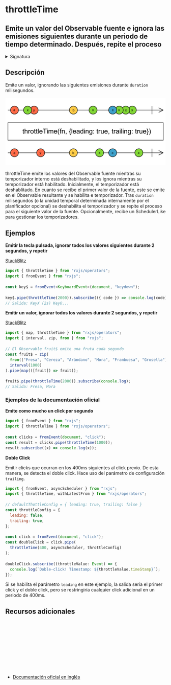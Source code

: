 # throttleTime

<h2 class="subtitle"> Emite un valor del Observable fuente e ignora las emisiones siguientes durante un periodo de tiempo determinado. Después, repite el proceso
</h2>

<details>
<summary>Signatura</summary>

### Firma

`throttleTime<T>(duration: number, scheduler: SchedulerLike = async, config: ThrottleConfig = defaultThrottleConfig): MonoTypeOperatorFunction<T>`

### Parámetros

<table>
<tr><td>duration</td><td>El periodo de tiempo que debe pasar antes de emitir el siguiente valor, a partir de la última emisión, en milisegundos o en la unidad de tiempo determinada por el planificador opcional.</td></tr>
<tr><td>scheduler</td><td>Opcional. El valor por defecto es <code>async</code>.
El <code>SchedulerLike</code> que utilizar para gestionar los temporizadores que se encargan de regular las emisiones.</td></tr>
<tr><td>config</td><td>Opcional. El valor por defecto es <code>defaultThrottleConfig</code>.
Un objeto de configuración para definir el comportamiento de los parámetros <code>leading</code> y <code>trailing</code>. Por defecto es <code>{ leading: true, trailing: false}</code>.</td></tr>
</table>

### Retorna

`MonoTypeOperatorFunction<T>`: Un Observable that performs the throttle operation to limit the rate of emissions from the source.

</details>

## Descripción

Emite un valor, ignorando las siguientes emisiones durante `duration` milisegundos.

<img src="assets/images/marble-diagrams/filtering/throttleTime.png" alt="Diagrama de canicas del operador throttleTime">

throttleTime emite los valores del Observable fuente mientras su temporizador interno está deshabilitado, y los ignora mientras su temporizador está habilitado. Inicialmente, el temporizador está deshablitado. En cuanto se recibe el primer valor de la fuente, este se emite en el Observable resultante y se habilita e temporizador. Tras `duration` milisegundos (o la unidad temporal determinada internamente por el planificador opcional) se deshabilita el temporizador y se repite el proceso para el siguiente valor de la fuente. Opcionalmente, recibe un SchedulerLike para gestionar los temporizadores.

## Ejemplos

**Emitir la tecla pulsada, ignorar todos los valores siguientes durante 2 segundos, y repetir**

<a target="_blank" href="https://stackblitz.com/edit/rxjs-throttletime-1?file=index.ts">StackBlitz</a>

```typescript
import { throttleTime } from "rxjs/operators";
import { fromEvent } from "rxjs";

const key$ = fromEvent<KeyboardEvent>(document, "keydown");

key$.pipe(throttleTime(2000)).subscribe(({ code }) => console.log(code));
// Salida: KeyX (2s) KeyO...
```

**Emitir un valor, ignorar todos los valores durante 2 segundos, y repetir**

<a target="_blank" href="https://stackblitz.com/edit/rxjs-throttletime-2?file=index.ts">StackBlitz</a>

```javascript
import { map, throttleTime } from "rxjs/operators";
import { interval, zip, from } from "rxjs";

// El Observable fruit$ emite una fruta cada segundo
const fruit$ = zip(
  from(["Fresa", "Cereza", "Arándano", "Mora", "Frambuesa", "Grosella"]),
  interval(1000)
).pipe(map(([fruit]) => fruit));

fruit$.pipe(throttleTime(2000)).subscribe(console.log);
// Salida: Fresa, Mora
```

### Ejemplos de la documentación oficial

**Emite como mucho un click por segundo**

```javascript
import { fromEvent } from "rxjs";
import { throttleTime } from "rxjs/operators";

const clicks = fromEvent(document, "click");
const result = clicks.pipe(throttleTime(1000));
result.subscribe((x) => console.log(x));
```

**Doble Click**

Emitir clicks que ocurran en los 400ms siguientes al click previo. De esta manera, se detecta el doble click. Hace uso del parámetro de configuración `trailing`.

```javascript
import { fromEvent, asyncScheduler } from "rxjs";
import { throttleTime, withLatestFrom } from "rxjs/operators";

// defaultThottleConfig = { leading: true, trailing: false }
const throttleConfig = {
  leading: false,
  trailing: true,
};

const click = fromEvent(document, "click");
const doubleClick = click.pipe(
  throttleTime(400, asyncScheduler, throttleConfig)
);

doubleClick.subscribe((throttleValue: Event) => {
  console.log(`Doble-click! Timestamp: ${throttleValue.timeStamp}`);
});
```

Si se habilita el parámetro `leading` en este ejemplo, la salida sería el primer click y el doble click, pero se restringiría cualquier click adicional en un periodo de 400ms.

<div class="additional-section">

## Recursos adicionales

<a target="_blank" href="https://github.com/ReactiveX/rxjs/blob/master/src/internal/operators/throttleTime.ts">
<svg>
  <use xlink:href="/assets/icons/source.svg#source-code"></use>
</svg>
</a>
</div>

- <a target="_blank" href="https://rxjs.dev/api/operators/throttleTime">Documentación oficial en inglés</a>
